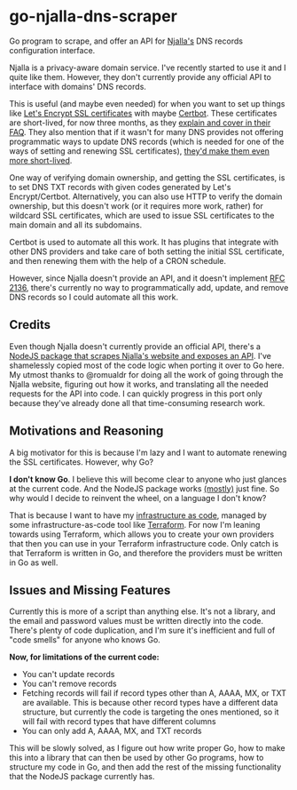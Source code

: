 # go-njalla-dns-scraper

Go program to scrape, and offer an API for [Njalla's][0] DNS records
configuration interface.

Njalla is a privacy-aware domain service. I've recently started to use it and
I quite like them. However, they don't currently provide any official API to
interface with domains' DNS records.

This is useful (and maybe even needed) for when you want to set up things like
[Let's Encrypt SSL certificates][1] with maybe [Certbot][2]. These
certificates are short-lived, for now three months, as they
[explain and cover in their FAQ][3]. They also mention that if it wasn't for
many DNS provides not offering programmatic ways to update DNS records (which
is needed for one of the ways of setting and renewing SSL certificates),
[they'd make them even more short-lived][4].

One way of verifying domain ownership, and getting the SSL certificates, is to
set DNS TXT records with given codes generated by Let's Encrypt/Certbot.
Alternatively, you can also use HTTP to verify the domain ownership, but this
doesn't work (or it requires more work, rather) for wildcard SSL certificates,
which are used to issue SSL certificates to the main domain and all its
subdomains.

Certbot is used to automate all this work. It has plugins that integrate with
other DNS providers and take care of both setting the initial SSL certificate,
and then renewing them with the help of a CRON schedule.

However, since Njalla doesn't provide an API, and it doesn't implement
[RFC 2136][5], there's currently no way to programmatically add, update, and
remove DNS records so I could automate all this work.

## Credits

Even though Njalla doesn't currently provide an official API, there's a
[NodeJS package that scrapes Njalla's website and exposes an API][6]. I've
shamelessly copied most of the code logic when porting it over to Go here.
My utmost thanks to @romualdr for doing all the work of going through the
Njalla website, figuring out how it works, and translating all the needed
requests for the API into code. I can quickly progress in this port only
because they've already done all that time-consuming research work.

## Motivations and Reasoning

A big motivator for this is because I'm lazy and I want to automate renewing
the SSL certificates. However, why Go?

**I don't know Go**. I believe this will become clear to anyone who just
glances at the current code. And the NodeJS package works [(mostly)][7] just
fine. So why would I decide to reinvent the wheel, on a language I don't know?

That is because I want to have my [infrastructure as code][8], managed by
some infrastructure-as-code tool like [Terraform][9]. For now I'm leaning
towards using Terraform, which allows you to create your own providers that
then you can use in your Terraform infrastructure code. Only catch is that
Terraform is written in Go, and therefore the providers must be written in Go
as well.

## Issues and Missing Features

Currently this is more of a script than anything else. It's not a library, and
the email and password values must be written directly into the code. There's
plenty of code duplication, and I'm sure it's inefficient and full of "code
smells" for anyone who knows Go.

**Now, for limitations of the current code:**
* You can't update records
* You can't remove records
* Fetching records will fail if record types other than A, AAAA, MX, or TXT
  are available. This is because other record types have a different data
  structure, but currently the code is targeting the ones mentioned, so it
  will fail with record types that have different columns
* You can only add A, AAAA, MX, and TXT records

This will be slowly solved, as I figure out how write proper Go, how to make
this into a library that can then be used by other Go programs, how to
structure my code in Go, and then add the rest of the missing functionality
that the NodeJS package currently has.

[0]: https://njal.la/
[1]: https://letsencrypt.org/
[2]: https://certbot.eff.org/
[3]: https://letsencrypt.org/docs/faq/#what-is-the-lifetime-for-let-s-encrypt-certificates-for-how-long-are-they-valid
[4]: https://letsencrypt.org/2015/11/09/why-90-days.html
[5]: https://certbot-dns-rfc2136.readthedocs.io/en/stable/
[6]: https://github.com/romualdr/node-njalla-dns
[7]: https://github.com/romualdr/node-njalla-dns/pull/2
[8]: https://en.wikipedia.org/wiki/Infrastructure_as_code
[9]: https://www.terraform.io/
